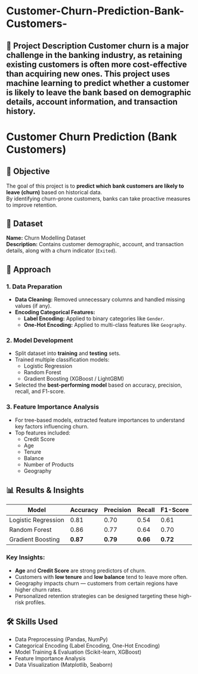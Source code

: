 # Customer-Churn-Prediction-Bank-Customers-
## 📝 Project Description Customer churn is a major challenge in the banking industry, as retaining existing customers is often more cost-effective than acquiring new ones.   This project uses **machine learning** to predict whether a customer is likely to leave the bank based on demographic details, account information, and transaction history.  

# Customer Churn Prediction (Bank Customers)

## 📌 Objective
The goal of this project is to **predict which bank customers are likely to leave (churn)** based on historical data.  
By identifying churn-prone customers, banks can take proactive measures to improve retention.



## 📂 Dataset
**Name:** Churn Modelling Dataset  
**Description:** Contains customer demographic, account, and transaction details, along with a churn indicator (`Exited`).


## 🚀 Approach

### 1. Data Preparation
- **Data Cleaning:** Removed unnecessary columns and handled missing values (if any).
- **Encoding Categorical Features:**
  - **Label Encoding:** Applied to binary categories like `Gender`.
  - **One-Hot Encoding:** Applied to multi-class features like `Geography`.

### 2. Model Development
- Split dataset into **training** and **testing** sets.
- Trained multiple classification models:
  - Logistic Regression
  - Random Forest
  - Gradient Boosting (XGBoost / LightGBM)
- Selected the **best-performing model** based on accuracy, precision, recall, and F1-score.

### 3. Feature Importance Analysis
- For tree-based models, extracted feature importances to understand key factors influencing churn.
- Top features included:
  - Credit Score
  - Age
  - Tenure
  - Balance
  - Number of Products
  - Geography



## 📊 Results & Insights

| Model              | Accuracy | Precision | Recall | F1-Score |
|--------------------|----------|-----------|--------|----------|
| Logistic Regression| 0.81     | 0.70      | 0.54   | 0.61     |
| Random Forest      | 0.86     | 0.77      | 0.64   | 0.70     |
| Gradient Boosting  | **0.87** | **0.79**  | **0.66**| **0.72** |

### Key Insights:
- **Age** and **Credit Score** are strong predictors of churn.
- Customers with **low tenure** and **low balance** tend to leave more often.
- Geography impacts churn — customers from certain regions have higher churn rates.
- Personalized retention strategies can be designed targeting these high-risk profiles.


## 🛠️ Skills Used
- Data Preprocessing (Pandas, NumPy)
- Categorical Encoding (Label Encoding, One-Hot Encoding)
- Model Training & Evaluation (Scikit-learn, XGBoost)
- Feature Importance Analysis
- Data Visualization (Matplotlib, Seaborn)

